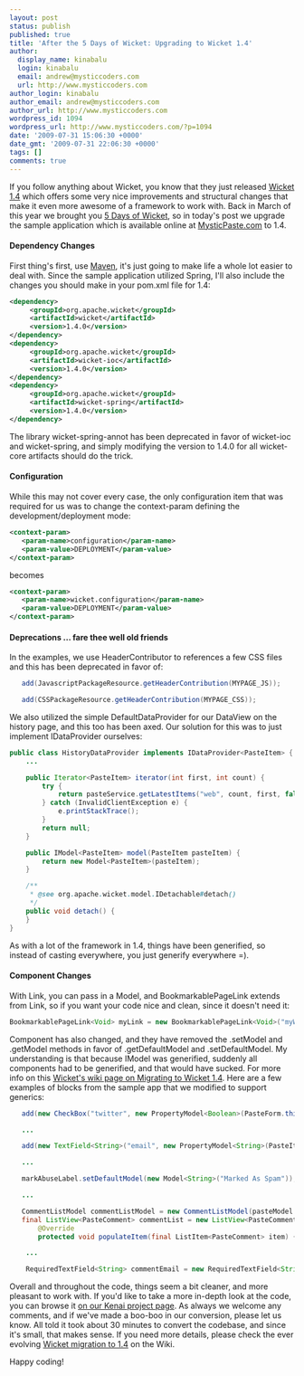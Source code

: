 ```yaml
---
layout: post
status: publish
published: true
title: 'After the 5 Days of Wicket: Upgrading to Wicket 1.4'
author:
  display_name: kinabalu
  login: kinabalu
  email: andrew@mysticcoders.com
  url: http://www.mysticcoders.com
author_login: kinabalu
author_email: andrew@mysticcoders.com
author_url: http://www.mysticcoders.com
wordpress_id: 1094
wordpress_url: http://www.mysticcoders.com/?p=1094
date: '2009-07-31 15:06:30 +0000'
date_gmt: '2009-07-31 22:06:30 +0000'
tags: []
comments: true
---
```

If you follow anything about Wicket, you know that they just released <a href="http://wicketbyexample.com/wicket-developers-release-apache-wicket-1-4/">Wicket 1.4</a> which offers some very nice improvements and structural changes that make it even more awesome of a framework to work with.  Back in March of this year we brought you <a href="http://www.mysticcoders.com/blog/2009/03/09/5-days-of-wicket/">5 Days of Wicket</a>, so in today's post we upgrade the sample application which is available online at <a href="http://mysticpaste.com">MysticPaste.com</a> to 1.4.<a id="more"></a><a id="more-1094"></a>

<h4>Dependency Changes</h4>
First thing's first, use <a href="http://maven.apache.org">Maven</a>, it's just going to make life a whole lot easier to deal with.  Since the sample application utilized Spring, I'll also include the changes you should make in your pom.xml file for 1.4:

``` xml
<dependency>
     <groupId>org.apache.wicket</groupId>
     <artifactId>wicket</artifactId>
     <version>1.4.0</version>
</dependency>
<dependency>
     <groupId>org.apache.wicket</groupId>
     <artifactId>wicket-ioc</artifactId>
     <version>1.4.0</version>
</dependency>
<dependency>
     <groupId>org.apache.wicket</groupId>
     <artifactId>wicket-spring</artifactId>
     <version>1.4.0</version>
</dependency>
```

The library wicket-spring-annot has been deprecated in favor of wicket-ioc and wicket-spring, and simply modifying the version to 1.4.0 for all wicket-core artifacts should do the trick.

<h4>Configuration</h4>
While this may not cover every case, the only configuration item that was required for us was to change the context-param defining the development/deployment mode:

``` xml
<context-param>
   <param-name>configuration</param-name>
   <param-value>DEPLOYMENT</param-value>
</context-param>
```

becomes

``` xml
<context-param>
   <param-name>wicket.configuration</param-name>
   <param-value>DEPLOYMENT</param-value>
</context-param>
```

<h4>Deprecations ... fare thee well old friends</h4>
In the examples, we use HeaderContributor to references a few CSS files and this has been deprecated in favor of:

``` java
   add(JavascriptPackageResource.getHeaderContribution(MYPAGE_JS));

   add(CSSPackageResource.getHeaderContribution(MYPAGE_CSS));
```

We also utilized the simple DefaultDataProvider for our DataView on the history page, and this too has been axed.  Our solution for this was to just implement IDataProvider ourselves:

``` java
public class HistoryDataProvider implements IDataProvider<PasteItem> {
    ...

    public Iterator<PasteItem> iterator(int first, int count) {
        try {
            return pasteService.getLatestItems("web", count, first, false).iterator();
        } catch (InvalidClientException e) {
            e.printStackTrace();
        }
        return null;
    }

    public IModel<PasteItem> model(PasteItem pasteItem) {
        return new Model<PasteItem>(pasteItem);
    }

    /**
     * @see org.apache.wicket.model.IDetachable#detach()
     */
    public void detach() {
    }
}
```

As with a lot of the framework in 1.4, things have been generified, so instead of casting everywhere, you just generify everywhere =).

<h4>Component Changes</h4>
With Link, you can pass in a Model, and BookmarkablePageLink extends from Link, so if you want your code nice and clean, since it doesn't need it:

``` java
BookmarkablePageLink<Void> myLink = new BookmarkablePageLink<Void>("myWicketId", MyWicketPage.class);
```

Component has also changed, and they have removed the .setModel and .getModel methods in favor of .getDefaultModel and .setDefaultModel.  My understanding is that because IModel was generified, suddenly all components had to be generified, and that would have sucked.  For more info on this <a href="http://cwiki.apache.org/WICKET/migrating-to-wicket-14.html" target="_blank">Wicket's wiki page on Migrating to Wicket 1.4</a>.  Here are a few examples of blocks from the sample app that we modified to support generics:

``` java
   add(new CheckBox("twitter", new PropertyModel<Boolean>(PasteForm.this, "twitter")));

   ...

   add(new TextField<String>("email", new PropertyModel<String>(PasteItemPage.this, "spamEmail")));

   ...

   markAbuseLabel.setDefaultModel(new Model<String>("Marked As Spam"));

   ...

   CommentListModel commentListModel = new CommentListModel(pasteModel.getObject().getId());
   final ListView<PasteComment> commentList = new ListView<PasteComment>("commentList", commentListModel) {
       @Override
       protected void populateItem(final ListItem<PasteComment> item) {         

    ...

    RequiredTextField<String> commentEmail = new RequiredTextField<String>("email");

```

Overall and throughout the code, things seem a bit cleaner, and more pleasant to work with.  If you'd like to take a more in-depth look at the code, you can browse it <a href="http://kenai.com/projects/mystic-apps" target="_blank">on our Kenai project page</a>.  As always we welcome any comments, and if we've made a boo-boo in our conversion, please let us know.  All told it took about 30 minutes to convert the codebase, and since it's small, that makes sense.  If you need more details, please check the ever evolving <a href="http://cwiki.apache.org/WICKET/migrating-to-wicket-14.html" target="_blank">Wicket migration to 1.4</a> on the Wiki.

Happy coding!
